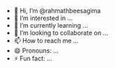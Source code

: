 - 👋 Hi, I’m @rahmathbeesagima
- 👀 I’m interested in ...
- 🌱 I’m currently learning ...
- 💞️ I’m looking to collaborate on ...
- 📫 How to reach me ...
- 😄 Pronouns: ...
- ⚡ Fun fact: ...

<!---
rahmathbeesagima/rahmathbeesagima is a ✨ special ✨ repository because its `README.md` (this file) appears on your GitHub profile.
You can click the Preview link to take a look at your changes.
--->
